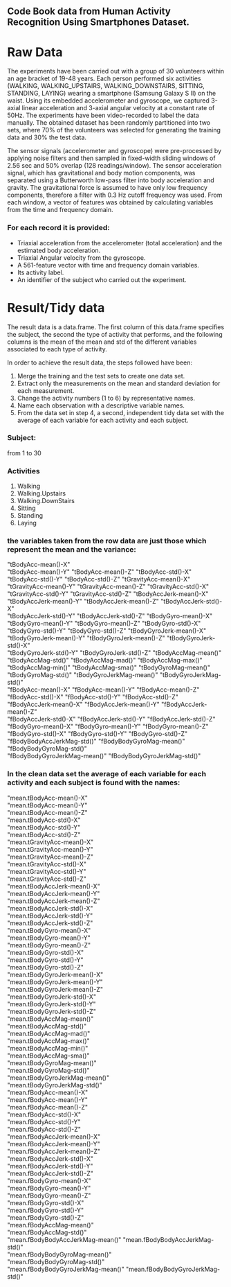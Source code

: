 ##  Code Book data from Human Activity Recognition Using Smartphones Dataset.

Raw Data
======================================

The experiments have been carried out with a group of 30 volunteers within an age bracket of 19-48 years. Each person performed six activities (WALKING, WALKING_UPSTAIRS, WALKING_DOWNSTAIRS, SITTING, STANDING, LAYING) wearing a smartphone (Samsung Galaxy S II) on the waist. Using its embedded accelerometer and gyroscope, we captured 3-axial linear acceleration and 3-axial angular velocity at a constant rate of 50Hz. The experiments have been video-recorded to label the data manually. The obtained dataset has been randomly partitioned into two sets, where 70% of the volunteers was selected for generating the training data and 30% the test data. 

The sensor signals (accelerometer and gyroscope) were pre-processed by applying noise filters and then sampled in fixed-width sliding windows of 2.56 sec and 50% overlap (128 readings/window). The sensor acceleration signal, which has gravitational and body motion components, was separated using a Butterworth low-pass filter into body acceleration and gravity. The gravitational force is assumed to have only low frequency components, therefore a filter with 0.3 Hz cutoff frequency was used. From each window, a vector of features was obtained by calculating variables from the time and frequency domain.

### For each record it is provided:

- Triaxial acceleration from the accelerometer (total acceleration) and the estimated body acceleration.
- Triaxial Angular velocity from the gyroscope. 
- A 561-feature vector with time and frequency domain variables. 
- Its activity label. 
- An identifier of the subject who carried out the experiment.

Result/Tidy data
======================================

The result data is a data.frame. The first column of this data.frame specifies the subject, the second the type of activity that performs, and the following columns is the mean of the mean and std of the different variables associated to each type of activity.

In order to achieve the result data, the steps followed have been:

1. Merge the training and the test sets to create one data set.
2. Extract only the measurements on the mean and standard deviation for each measurement. 
3. Change the activity numbers (1 to 6) by representative names.
4. Name each observation with a descriptive variable names. 
5. From the data set in step 4, a second, independent tidy data set with the average of each variable for each activity and each subject.

### Subject: 
from 1 to 30

### Activities

1. Walking
2. Walking.Upstairs
3. Walking.DownStairs
4. Sitting
5. Standing
6. Laying 

### the variables taken from the row data are just those which represent the mean and the variance:
"tBodyAcc-mean()-X"          
"tBodyAcc-mean()-Y"           "tBodyAcc-mean()-Z"           "tBodyAcc-std()-X"           
 "tBodyAcc-std()-Y"            "tBodyAcc-std()-Z"            "tGravityAcc-mean()-X"       
 "tGravityAcc-mean()-Y"        "tGravityAcc-mean()-Z"        "tGravityAcc-std()-X"        
 "tGravityAcc-std()-Y"         "tGravityAcc-std()-Z"         "tBodyAccJerk-mean()-X"      
 "tBodyAccJerk-mean()-Y"       "tBodyAccJerk-mean()-Z"       "tBodyAccJerk-std()-X"       
 "tBodyAccJerk-std()-Y"        "tBodyAccJerk-std()-Z"        "tBodyGyro-mean()-X"         
 "tBodyGyro-mean()-Y"          "tBodyGyro-mean()-Z"          "tBodyGyro-std()-X"          
 "tBodyGyro-std()-Y"           "tBodyGyro-std()-Z"           "tBodyGyroJerk-mean()-X"     
 "tBodyGyroJerk-mean()-Y"      "tBodyGyroJerk-mean()-Z"      "tBodyGyroJerk-std()-X"      
 "tBodyGyroJerk-std()-Y"       "tBodyGyroJerk-std()-Z"       "tBodyAccMag-mean()"         
 "tBodyAccMag-std()"           "tBodyAccMag-mad()"           "tBodyAccMag-max()"          
  "tBodyAccMag-min()"           "tBodyAccMag-sma()"           "tBodyGyroMag-mean()"        
  "tBodyGyroMag-std()"          "tBodyGyroJerkMag-mean()"     "tBodyGyroJerkMag-std()"     
  "fBodyAcc-mean()-X"           "fBodyAcc-mean()-Y"           "fBodyAcc-mean()-Z"          
  "fBodyAcc-std()-X"            "fBodyAcc-std()-Y"            "fBodyAcc-std()-Z"           
  "fBodyAccJerk-mean()-X"       "fBodyAccJerk-mean()-Y"       "fBodyAccJerk-mean()-Z"      
  "fBodyAccJerk-std()-X"        "fBodyAccJerk-std()-Y"        "fBodyAccJerk-std()-Z"       
  "fBodyGyro-mean()-X"          "fBodyGyro-mean()-Y"          "fBodyGyro-mean()-Z"         
  "fBodyGyro-std()-X"           "fBodyGyro-std()-Y"           "fBodyGyro-std()-Z"          
  "fBodyBodyAccJerkMag-std()"   "fBodyBodyGyroMag-mean()"     "fBodyBodyGyroMag-std()"     
  "fBodyBodyGyroJerkMag-mean()" "fBodyBodyGyroJerkMag-std()" 
  
### In the clean data set the  average of each variable for each activity and each subject is found with the names: 
 "mean.tBodyAcc-mean()-X"           
 "mean.tBodyAcc-mean()-Y"          
 "mean.tBodyAcc-mean()-Z"           
 "mean.tBodyAcc-std()-X"           
 "mean.tBodyAcc-std()-Y"           
 "mean.tBodyAcc-std()-Z"           
 "mean.tGravityAcc-mean()-X"       
 "mean.tGravityAcc-mean()-Y"       
 "mean.tGravityAcc-mean()-Z"       
 "mean.tGravityAcc-std()-X"        
 "mean.tGravityAcc-std()-Y"        
 "mean.tGravityAcc-std()-Z"        
 "mean.tBodyAccJerk-mean()-X"     
 "mean.tBodyAccJerk-mean()-Y"      
 "mean.tBodyAccJerk-mean()-Z"      
 "mean.tBodyAccJerk-std()-X"       
 "mean.tBodyAccJerk-std()-Y"       
 "mean.tBodyAccJerk-std()-Z"       
 "mean.tBodyGyro-mean()-X"          
 "mean.tBodyGyro-mean()-Y"         
 "mean.tBodyGyro-mean()-Z"         
 "mean.tBodyGyro-std()-X"          
"mean.tBodyGyro-std()-Y"          
 "mean.tBodyGyro-std()-Z"          
 "mean.tBodyGyroJerk-mean()-X"      
 "mean.tBodyGyroJerk-mean()-Y"     
 "mean.tBodyGyroJerk-mean()-Z"      
 "mean.tBodyGyroJerk-std()-X"      
 "mean.tBodyGyroJerk-std()-Y"       
 "mean.tBodyGyroJerk-std()-Z"      
 "mean.tBodyAccMag-mean()"          
 "mean.tBodyAccMag-std()"          
 "mean.tBodyAccMag-mad()"           
 "mean.tBodyAccMag-max()"          
 "mean.tBodyAccMag-min()"          
 "mean.tBodyAccMag-sma()"          
 "mean.tBodyGyroMag-mean()"         
 "mean.tBodyGyroMag-std()"         
 "mean.tBodyGyroJerkMag-mean()"    
 "mean.tBodyGyroJerkMag-std()"     
 "mean.fBodyAcc-mean()-X"           
 "mean.fBodyAcc-mean()-Y"          
 "mean.fBodyAcc-mean()-Z"           
 "mean.fBodyAcc-std()-X"           
 "mean.fBodyAcc-std()-Y"            
 "mean.fBodyAcc-std()-Z"           
 "mean.fBodyAccJerk-mean()-X"       
 "mean.fBodyAccJerk-mean()-Y"      
 "mean.fBodyAccJerk-mean()-Z"       
 "mean.fBodyAccJerk-std()-X"       
 "mean.fBodyAccJerk-std()-Y"        
 "mean.fBodyAccJerk-std()-Z"       
 "mean.fBodyGyro-mean()-X"          
 "mean.fBodyGyro-mean()-Y"         
  "mean.fBodyGyro-mean()-Z"          
  "mean.fBodyGyro-std()-X"          
 "mean.fBodyGyro-std()-Y"           
 "mean.fBodyGyro-std()-Z"          
 "mean.fBodyAccMag-mean()"          
 "mean.fBodyAccMag-std()"          
 "mean.fBodyBodyAccJerkMag-mean()" 
 "mean.fBodyBodyAccJerkMag-std()"  
 "mean.fBodyBodyGyroMag-mean()"    
 "mean.fBodyBodyGyroMag-std()"     
 "mean.fBodyBodyGyroJerkMag-mean()" 
 "mean.fBodyBodyGyroJerkMag-std()" 